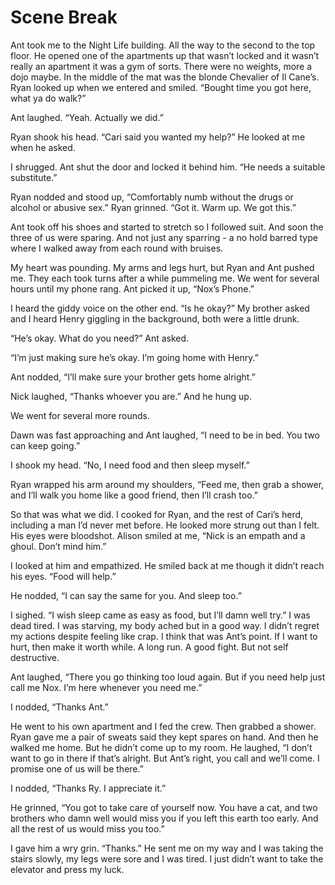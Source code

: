 #  Scene Break


Ant took me to the Night Life building. All the way to the second to the top
floor. He opened one of the apartments up that wasn’t locked and it wasn’t
really an apartment it was a gym of sorts. There were no weights, more a dojo
maybe. In the middle of the mat was the blonde Chevalier of Il Cane’s. Ryan
looked up when we entered and smiled. “Bought time you got here, what ya do
walk?”


Ant laughed. “Yeah. Actually we did.”


Ryan shook his head. “Cari said you wanted my help?” He looked at me when he
asked.


I shrugged. Ant shut the door and locked it behind him. “He needs a suitable
substitute.”


Ryan nodded and stood up, “Comfortably numb without the drugs or alcohol or
abusive sex.” Ryan grinned. “Got it. Warm up. We got this.”


Ant took off his shoes and started to stretch so I followed suit. And soon the
three of us were sparing. And not just any sparring - a no hold barred type
where I walked away from each round with bruises.


My heart was pounding. My arms and legs hurt, but Ryan and Ant pushed me. They
each took turns after a while pummeling me. We went for several hours until my
phone rang. Ant picked it up, “Nox’s Phone.”


I heard the giddy voice on the other end. “Is he okay?” My brother asked and I
heard Henry giggling in the background, both were a little drunk.


“He’s okay. What do you need?” Ant asked.


“I’m just making sure he’s okay. I’m going home with Henry.”


Ant nodded, “I’ll make sure your brother gets home alright.”


Nick laughed, “Thanks whoever you are.” And he hung up.


We went for several more rounds.


Dawn was fast approaching and Ant laughed, “I need to be in bed. You two can
keep going.”


I shook my head. “No, I need food and then sleep myself.”


Ryan wrapped his arm around my shoulders, “Feed me, then grab a shower, and I’ll
walk you home like a good friend, then I’ll crash too.”


So that was what we did. I cooked for Ryan, and the rest of Cari’s herd,
including a man I’d never met before. He looked more strung out than I felt. His
eyes were bloodshot. Alison smiled at me, “Nick is an empath and a ghoul. Don’t
mind him.”


I looked at him and empathized. He smiled back at me though it didn’t reach his
eyes. “Food will help.”


He nodded, “I can say the same for you. And sleep too.”


I sighed. “I wish sleep came as easy as food, but I’ll damn well try.” I was
dead tired. I was starving, my body ached but in a good way. I didn’t regret my
actions despite feeling like crap. I think that was Ant’s point. If I want to
hurt, then make it worth while. A long run. A good fight. But not self
destructive.


Ant laughed, “There you go thinking too loud again. But if you need help just
call me Nox. I’m here whenever you need me.”


I nodded, “Thanks Ant.”


He went to his own apartment and I fed the crew. Then grabbed a shower. Ryan
gave me a pair of sweats said they kept spares on hand. And then he walked me
home. But he didn’t come up to my room. He laughed, “I don’t want to go in there
if that’s alright. But Ant’s right, you call and we’ll come. I promise one of us
will be there.”


I nodded, “Thanks Ry. I appreciate it.”


He grinned, “You got to take care of yourself now. You have a cat, and two
brothers who damn well would miss you if you left this earth too early. And all
the rest of us would miss you too.”


I gave him a wry grin. “Thanks.” He sent me on my way and I was taking the
stairs slowly, my legs were sore and I was tired. I just didn’t want to take the
elevator and press my luck.



<!--stackedit_data:
eyJoaXN0b3J5IjpbLTIyODIwMzY5NV19
-->